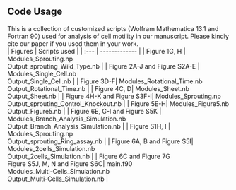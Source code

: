 ## Code Usage <br>
This is a collection of customized scripts (Wolfram Mathematica 13.1 and Fortran 90) used for analysis of cell motility in our manuscript. Please kindly cite our paper if you used them in your work.
<br>
| Figures  | Scripts used |
| :--- | ------------- |
| Figure 1G, H  | Modules_Sprouting.np <br> Output_sprouting_Wild_Type.nb |
| Figure 2A-J and Figure S2A-E | Modules_Single_Cell.nb <br> Output_Single_Cell.nb  |
| Figure 3D-F| Modules_Rotational_Time.nb <br> Output_Rotational_Time.nb |
| Figure 4C, D| Modules_Sheet.nb <br> Output_Sheet.nb |
| Figure 4H-K and Figure S3F-I| Modules_Sprouting.np <br> Output_sprouting_Control_Knockout.nb |
| Figure 5E-H| Modules_Figure5.nb <br> Output_Figure5.nb |
| Figure 6E, G-I and Figure S5K | Modules_Branch_Analysis_Simulation.nb <br> Output_Branch_Analysis_Simulation.nb |
| Figure S1H, I | Modules_Sprouting.np <br> Output_sprouting_Ring_assay.nb |
| Figure 6A, B and Figure S5I| Modules_2cells_Simulation.nb <br> Output_2cells_Simulation.nb |
| Figure 6C and Figure 7G <br> Figure S5J, M, N and Figure S6C| main.f90 <br> Modules_Multi-Cells_Simulation.nb <br> Output_Multi-Cells_Simulation.nb |
